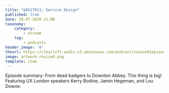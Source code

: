 ```yaml
---
title: "&#127911; Service Design"
published: true
date: 28-07-2020 11:00
taxonomy:
    category:
        - stream
    tag:
        - podcasts
header_image: '0'
theurl: https://clearleft-audio.s3.amazonaws.com/podcast/season01episode02.mp3
image: artwork-resized.png
template: item
--- 
```

Episode summary: From dead badgers to Downton Abbey. This thing is big! Featuring UX London speakers Kerry Bodine, Jamin Hegeman, and Lou Downe.
